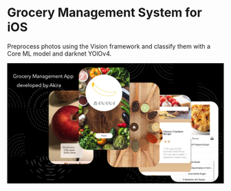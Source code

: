# Grocery Management System for iOS


Preprocess photos using the Vision framework and classify them with a Core ML model and darknet YOlOv4.

![example screenshots of app identifying a potted plant, a fountain, and a bunch of bananas](Documentation/add.png)
